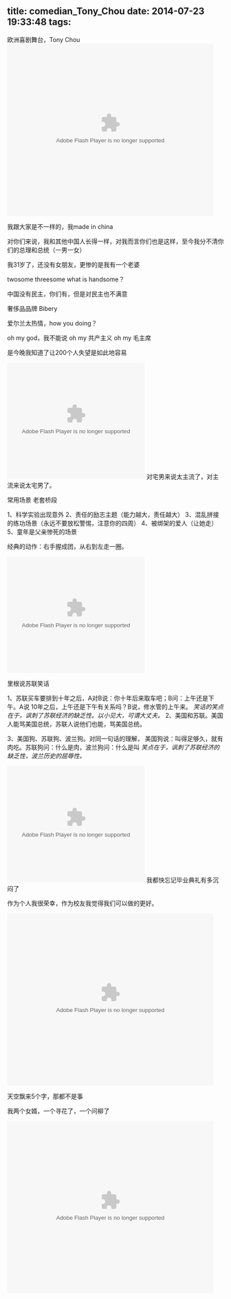 title: comedian_Tony_Chou
date: 2014-07-23 19:33:48
tags:
---

欧洲喜剧舞台，Tony Chou
<embed src="http://player.youku.com/player.php/sid/XNzMyOTg2MDIw/v.swf" allowFullScreen="true" quality="high" width="480" height="400" align="middle" allowScriptAccess="always" type="application/x-shockwave-flash"></embed>

我跟大家是不一样的，我made in china

对你们来说，我和其他中国人长得一样，对我而言你们也是这样，至今我分不清你们的总理和总统（一男一女）

我31岁了，还没有女朋友，更惨的是我有一个老婆

twosome threesome what is handsome？

中国没有民主，你们有，但是对民主也不满意

奢侈品品牌  Bibery

爱尔兰太热情，how you doing？  

oh my god，我不能说  oh my 共产主义 oh my 毛主席

是今晚我知道了让200个人失望是如此地容易


<embed src="http://player.56.com/cpm_MTE5Nzk2NzY1.swf" type="application/x-shockwave-flash" width="320" height="270" allowfullscreen="true" allownetworking="all" allowscriptaccess="always"></embed>
对宅男来说太主流了，对主流来说太宅男了。

常用场景 老套桥段

1、科学实验出现意外
2、责任的励志主题（能力越大，责任越大）
3、混乱拼接的练功场景（永远不要放松警惕，注意你的四周）
4、被绑架的爱人（让她走）
5、童年是父亲惨死的场景


经典的动作：右手握成团，从右到左走一圈。

<embed src="http://player.56.com/cpm_MTE3MjQ3MTkz.swf" type="application/x-shockwave-flash" width="320" height="270" allowfullscreen="true" allownetworking="all" allowscriptaccess="always"></embed>

里根说苏联笑话

1、苏联买车要排到十年之后，A对B说：你十年后来取车吧；B问：上午还是下午。A说 10年之后，上午还是下午有关系吗？B说，修水管的上午来。
*笑话的笑点在于，讽刺了苏联经济的缺乏性。以小见大，可谓大丈夫。*
2、美国和苏联。美国人能骂美国总统，苏联人说他们也能，骂美国总统。

3、美国狗、苏联狗、波兰狗。对同一句话的理解， 美国狗说：叫得足够久，就有肉吃。苏联狗问：什么是肉，波兰狗问：什么是叫
*笑点在于，讽刺了苏联经济的缺乏性，波兰历史的屈辱性。*

<embed src="http://player.56.com/v_Njk2NTY4NzA.swf" type="application/x-shockwave-flash" width="320" height="270" allowfullscreen="true" allownetworking="all" allowscriptaccess="always"></embed>
我都快忘记毕业典礼有多沉闷了

作为个人我很荣幸，作为校友我觉得我们可以做的更好。


<embed src="http://player.youku.com/player.php/sid/XNzE4Mzc5NTQ4/v.swf" allowFullScreen="true" quality="high" width="480" height="400" align="middle" allowScriptAccess="always" type="application/x-shockwave-flash"></embed>

天空飘来5个字，那都不是事

我两个女婿，一个寻花了，一个问柳了

<embed src="http://player.youku.com/player.php/sid/XNzE4Mzc5NTQ4/v.swf" allowFullScreen="true" quality="high" width="480" height="400" align="middle" allowScriptAccess="always" type="application/x-shockwave-flash"></embed>




